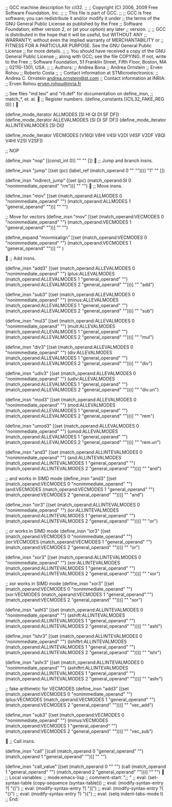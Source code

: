 ;; GCC machine description for cil32.
;;
;;    Copyright (C) 2006, 2009 Free Software Foundation, Inc.
;;
;; This file is part of GCC.
;;
;; GCC is free software; you can redistribute it and/or modify it under
;; the terms of the GNU General Public License as published by the Free
;; Software Foundation; either version 2, or (at your option) any later
;; version.
;;
;; GCC is distributed in the hope that it will be useful, but WITHOUT ANY
;; WARRANTY; without even the implied warranty of MERCHANTABILITY or
;; FITNESS FOR A PARTICULAR PURPOSE.  See the GNU General Public License
;; for more details.
;;
;; You should have received a copy of the GNU General Public License
;; along with GCC; see the file COPYING.  If not, write to the Free
;; Software Foundation, 51 Franklin Street, Fifth Floor, Boston, MA
;; 02110-1301, USA.
;;
;; Authors:
;;    Andrea Bona
;;    Andrea Ornstein
;;    Erven Rohou
;;    Roberto Costa
;;
;; Contact information at STMicroelectronics:
;; Andrea C. Ornstein   <andrea.ornstein@st.com>
;; Contact information at INRIA:
;; Erven Rohou          <erven.rohou@inria.fr>

;; See files "md.texi" and "rtl.def" for documentation on define_insn,
;; match_*, et. al.

;; Register numbers.
(define_constants
  [(CIL32_FAKE_REG 0)]
)


(define_mode_iterator ALLMODES [SI HI QI DI SF DF])
(define_mode_iterator ALLEVALMODES [SI DI SF DF])
(define_mode_iterator ALLINTEVALMODES [SI DI])

(define_mode_iterator VECMODES [V16QI V8HI V4SI V2DI V4SF V2DF 
                                 V8QI V4HI V2SI V2SF])

;; NOP

(define_insn "nop"
  [(const_int 0)]
  ""
  ""
  [])

;; Jump and branch insns.

(define_insn "jump"
  [(set (pc)
	(label_ref (match_operand 0 "" "")))]
  "1"
  ""
  [])

(define_insn "indirect_jump"
  [(set (pc) (match_operand:SI 0 "nonimmediate_operand" "rm"))]
  ""
  "")

;; Move insns.

(define_insn "mov<mode>"
  [(set (match_operand:ALLMODES 0 "nonimmediate_operand" "")
	(match_operand:ALLMODES 1 "general_operand" ""))]
  ""
  "")

;; Move for vectors
(define_insn "mov<mode>"
  [(set (match_operand:VECMODES 0 "nonimmediate_operand" "")
	(match_operand:VECMODES 1 "general_operand" ""))]
  ""
  "")

(define_expand "movmisalign<mode>"
  [(set (match_operand:VECMODES 0 "nonimmediate_operand" "")
	(match_operand:VECMODES 1 "general_operand" ""))]
  ""
)



;; Add insns.

(define_insn "add<mode>3"
  [(set (match_operand:ALLEVALMODES 0 "nonimmediate_operand"  "")
	(plus:ALLEVALMODES
	 (match_operand:ALLEVALMODES 1 "general_operand" "")
	 (match_operand:ALLEVALMODES 2 "general_operand" "")))]
  ""
  "add")

(define_insn "sub<mode>3"
  [(set (match_operand:ALLEVALMODES 0 "nonimmediate_operand"  "")
	(minus:ALLEVALMODES
	 (match_operand:ALLEVALMODES 1 "general_operand" "")
	 (match_operand:ALLEVALMODES 2 "general_operand" "")))]
  ""
  "sub")

(define_insn "mul<mode>3"
  [(set (match_operand:ALLEVALMODES 0 "nonimmediate_operand"  "")
	(mult:ALLEVALMODES
	 (match_operand:ALLEVALMODES 1 "general_operand" "")
	 (match_operand:ALLEVALMODES 2 "general_operand" "")))]
  ""
  "mul")

(define_insn "div<mode>3"
  [(set (match_operand:ALLEVALMODES 0 "nonimmediate_operand"  "")
	(div:ALLEVALMODES
	 (match_operand:ALLEVALMODES 1 "general_operand" "")
	 (match_operand:ALLEVALMODES 2 "general_operand" "")))]
  ""
  "div")

(define_insn "udiv<mode>3"
  [(set (match_operand:ALLEVALMODES 0 "nonimmediate_operand"  "")
	(udiv:ALLEVALMODES
	 (match_operand:ALLEVALMODES 1 "general_operand" "")
	 (match_operand:ALLEVALMODES 2 "general_operand" "")))]
  ""
  "div.un")

(define_insn "mod<mode>3"
  [(set (match_operand:ALLEVALMODES 0 "nonimmediate_operand"  "")
	(mod:ALLEVALMODES
	 (match_operand:ALLEVALMODES 1 "general_operand" "")
	 (match_operand:ALLEVALMODES 2 "general_operand" "")))]
  ""
  "rem")

(define_insn "umod<mode>3"
  [(set (match_operand:ALLEVALMODES 0 "nonimmediate_operand"  "")
	(umod:ALLEVALMODES
	 (match_operand:ALLEVALMODES 1 "general_operand" "")
	 (match_operand:ALLEVALMODES 2 "general_operand" "")))]
  ""
  "rem.un")

(define_insn "and<mode>3"
  [(set (match_operand:ALLINTEVALMODES 0 "nonimmediate_operand"  "")
	(and:ALLINTEVALMODES
	 (match_operand:ALLINTEVALMODES 1 "general_operand" "")
	 (match_operand:ALLINTEVALMODES 2 "general_operand" "")))]
  ""
  "and")

;; and works in SIMD mode
(define_insn "and<mode>3"
  [(set (match_operand:VECMODES 0 "nonimmediate_operand"  "")
	(and:VECMODES
	 (match_operand:VECMODES 1 "general_operand" "")
	 (match_operand:VECMODES 2 "general_operand" "")))]
  ""
  "and")

(define_insn "ior<mode>3"
  [(set (match_operand:ALLINTEVALMODES 0 "nonimmediate_operand"  "")
	(ior:ALLINTEVALMODES
	 (match_operand:ALLINTEVALMODES 1 "general_operand" "")
	 (match_operand:ALLINTEVALMODES 2 "general_operand" "")))]
  ""
  "or")

;; or works in SIMD mode
(define_insn "ior<mode>3"
  [(set (match_operand:VECMODES 0 "nonimmediate_operand"  "")
	(ior:VECMODES
	 (match_operand:VECMODES 1 "general_operand" "")
	 (match_operand:VECMODES 2 "general_operand" "")))]
  ""
  "or")

(define_insn "xor<mode>3"
  [(set (match_operand:ALLINTEVALMODES 0 "nonimmediate_operand"  "")
	(xor:ALLINTEVALMODES
	 (match_operand:ALLINTEVALMODES 1 "general_operand" "")
	 (match_operand:ALLINTEVALMODES 2 "general_operand" "")))]
  ""
  "xor")

;; xor works in SIMD mode
(define_insn "xor<mode>3"
  [(set (match_operand:VECMODES 0 "nonimmediate_operand"  "")
	(xor:VECMODES
	 (match_operand:VECMODES 1 "general_operand" "")
	 (match_operand:VECMODES 2 "general_operand" "")))]
  ""
  "xor")

(define_insn "ashl<mode>3"
  [(set (match_operand:ALLINTEVALMODES 0 "nonimmediate_operand"  "")
	(ashift:ALLINTEVALMODES
	 (match_operand:ALLINTEVALMODES 1 "general_operand" "")
	 (match_operand:ALLINTEVALMODES 2 "general_operand" "")))]
  ""
  "ashl")

(define_insn "lshr<mode>3"
  [(set (match_operand:ALLINTEVALMODES 0 "nonimmediate_operand"  "")
	(lshiftrt:ALLINTEVALMODES
	 (match_operand:ALLINTEVALMODES 1 "general_operand" "")
	 (match_operand:ALLINTEVALMODES 2 "general_operand" "")))]
  ""
  "lshr")

(define_insn "ashr<mode>3"
  [(set (match_operand:ALLINTEVALMODES 0 "nonimmediate_operand"  "")
	(ashiftrt:ALLINTEVALMODES
	 (match_operand:ALLINTEVALMODES 1 "general_operand" "")
	 (match_operand:ALLINTEVALMODES 2 "general_operand" "")))]
  ""
  "ashr")



;; fake arithmetic for VECMODES
(define_insn "add<mode>3"
  [(set (match_operand:VECMODES 0 "nonimmediate_operand"  "")
       (plus:VECMODES
        (match_operand:VECMODES 1 "general_operand" "")
        (match_operand:VECMODES 2 "general_operand" "")))]
  ""
  "vec_add")

(define_insn "sub<mode>3"
  [(set (match_operand:VECMODES 0 "nonimmediate_operand"  "")
       (minus:VECMODES
        (match_operand:VECMODES 1 "general_operand" "")
        (match_operand:VECMODES 2 "general_operand" "")))]
  ""
  "vec_sub")



;; Call insns.

(define_insn "call"
  [(call (match_operand 0 "general_operand" "")
         (match_operand 1 "general_operand" ""))]
  ""
  "")

(define_insn "call_value"
  [(set (match_operand 0 "" "")
        (call (match_operand 1 "general_operand" "")
              (match_operand 2 "general_operand" "")))]
  ""
  "")

;; Local variables:
;; mode:emacs-lisp
;; comment-start: ";; "
;; eval: (set-syntax-table (copy-sequence (syntax-table)))
;; eval: (modify-syntax-entry ?[ "(]")
;; eval: (modify-syntax-entry ?] ")[")
;; eval: (modify-syntax-entry ?{ "(}")
;; eval: (modify-syntax-entry ?} "){")
;; eval: (setq indent-tabs-mode t)
;; End:
